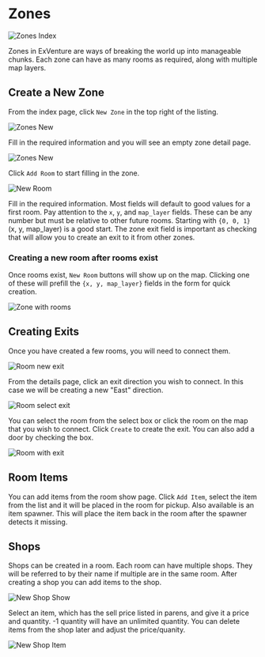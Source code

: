# Zones

![Zones Index](/images/admin-zones-index.png)

Zones in ExVenture are ways of breaking the world up into manageable chunks. Each zone can have as many rooms as required, along with multiple map layers.

## Create a New Zone

From the index page, click `New Zone` in the top right of the listing.

![Zones New](/images/admin-zones-new.png)

Fill in the required information and you will see an empty zone detail page.

![Zones New](/images/admin-zones-details-empty.png)

Click `Add Room` to start filling in the zone.

![New Room](/images/admin-zones-room-new.png)

Fill in the required information. Most fields will default to good values for a first room. Pay attention to the `x`, `y`, and `map_layer` fields. These can be any number but must be relative to other future rooms. Starting with `{0, 0, 1}` (x, y, map_layer) is a good start. The zone exit field is important as checking that will allow you to create an exit to it from other zones.

### Creating a new room after rooms exist

Once rooms exist, `New Room` buttons will show up on the map. Clicking one of these will prefill the `{x, y, map_layer}` fields in the form for quick creation.

![Zone with rooms](/images/admin-zones-with-rooms.png)

## Creating Exits

Once you have created a few rooms, you will need to connect them.

![Room new exit](/images/admin-zones-room-new-exit.png)

From the details page, click an exit direction you wish to connect. In this case we will be creating a new "East" direction.

![Room select exit](/images/admin-zones-room-new-exit-select-room.png)

You can select the room from the select box or click the room on the map that you wish to connect. Click `Create` to create the exit. You can also add a door by checking the box.

![Room with exit](/images/admin-zones-room-with-exit.png)

## Room Items

You can add items from the room show page. Click `Add Item`, select the item from the list and it will be placed in the room for pickup. Also available is an item spawner. This will place the item back in the room after the spawner detects it missing.

## Shops

Shops can be created in a room. Each room can have multiple shops. They will be referred to by their name if multiple are in the same room. After creating a shop you can add items to the shop.

![New Shop Show](/images/admin-zones-shop-items.png)

Select an item, which has the sell price listed in parens, and give it a price and quantity. -1 quantity will have an unlimited quantity. You can delete items from the shop later and adjust the price/quanity.

![New Shop Item](/images/admin-zones-shop-new-item.png)
